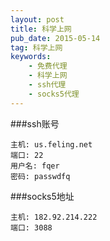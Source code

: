 ```yaml
---
layout: post
title: 科学上网
pub_date: 2015-05-14
tag: 科学上网
keywords:
    - 免费代理
    - 科学上网
    - ssh代理
    - socks5代理
---
```



###ssh账号
```
主机: us.feling.net
端口: 22
用户名: fqer
密码: passwdfq
```

###socks5地址
```
主机: 182.92.214.222
端口: 3088
```

